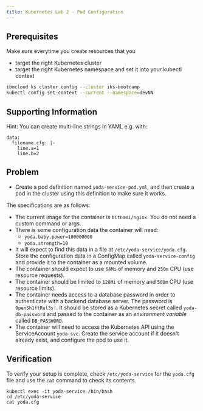 ```yaml
---
title: Kubernetes Lab 2 - Pod Configuration
---
```

## Prerequisites

Make sure everytime you create resources that you

- target the right Kubernetes cluster
- target the right Kubernetes namespace and set it into your kubectl context

```bash
ibmcloud ks cluster config --cluster iks-bootcamp
kubectl config set-context --current --namespace=devNN
```

## Supporting Information

Hint: You can create multi-line strings in YAML e.g. with:

```
data:
  filename.cfg: |-
    line.a=1
    line.b=2
```
## Problem

- Create a pod definition named `yoda-service-pod.yml`, and then create a pod in the cluster using this definition to make sure it works.

The specifications are as follows:

 - The current image for the container is `bitnami/nginx`. You do not need a custom command or args.
 - There is some configuration data the container will need:
    - `yoda.baby.power=100000000`
    - `yoda.strength=10`
 - It will expect to find this data in a file at `/etc/yoda-service/yoda.cfg`. Store the configuration data in a ConfigMap called `yoda-service-config` and provide it to the container as a mounted volume.
 - The container should expect to use `64Mi` of memory and `250m` CPU (use resource requests).
 - The container should be limited to `128Mi` of memory and `500m` CPU (use resource limits).
 - The container needs access to a database password in order to authenticate with a backend database server. The password is `0penSh1ftRul3s!`. It should be stored as a Kubernetes secret called `yoda-db-password` and passed to the container as an *environment variable* called `DB_PASSWORD`.
 - The container will need to access the Kubernetes API using the ServiceAccount `yoda-svc`. Create the service account if it doesn't already exist, and configure the pod to use it.

## Verification

To verify your setup is complete, check `/etc/yoda-service` for the `yoda.cfg` file and use the `cat` command to check its contents.

```
kubectl exec -it yoda-service /bin/bash
cd /etc/yoda-service
cat yoda.cfg
```